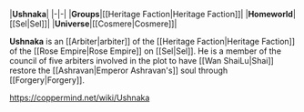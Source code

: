 |**Ushnaka**|
|-|-|
|**Groups**|[[Heritage Faction\|Heritage Faction]]|
|**Homeworld**|[[Sel\|Sel]]|
|**Universe**|[[Cosmere\|Cosmere]]|

**Ushnaka** is an [[Arbiter\|arbiter]] of the [[Heritage Faction\|Heritage Faction]] of the [[Rose Empire\|Rose Empire]] on [[Sel\|Sel]].
He is a member of the council of five arbiters involved in the plot to have [[Wan ShaiLu\|Shai]] restore the [[Ashravan\|Emperor Ashravan's]] soul through [[Forgery\|Forgery]].



https://coppermind.net/wiki/Ushnaka